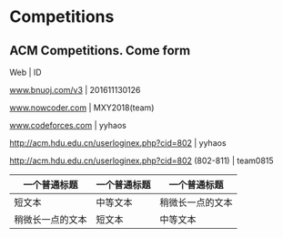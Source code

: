 # Competitions
## ACM Competitions. Come form 

 Web	| ID
 
 www.bnuoj.com/v3	| 201611130126 
 
 www.nowcoder.com	| MXY2018(team) 
 
 www.codeforces.com | yyhaos 

 http://acm.hdu.edu.cn/userloginex.php?cid=802 | yyhaos 

 http://acm.hdu.edu.cn/userloginex.php?cid=802 (802-811)  | team0815 


| 一个普通标题 | 一个普通标题 | 一个普通标题 |
| ------ | ------ | ------ |
| 短文本 | 中等文本 | 稍微长一点的文本 |
| 稍微长一点的文本 | 短文本 | 中等文本 |
